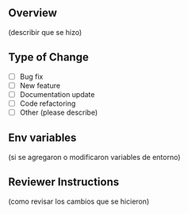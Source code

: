 ## Overview

(describir que se hizo)

## Type of Change

- [ ] Bug fix
- [ ] New feature
- [ ] Documentation update
- [ ] Code refactoring
- [ ] Other (please describe)

## Env variables

(si se agregaron o modificaron variables de entorno)

## Reviewer Instructions

(como revisar los cambios que se hicieron)
